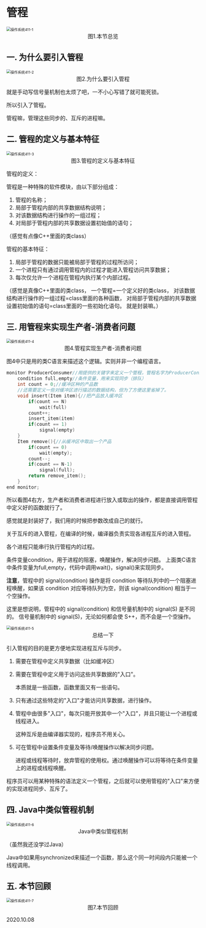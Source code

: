 # 管程

<img src="操作系统411-1.png" alt="操作系统411-1" style="zoom:67%;" />

<center>图1.本节总览</center>

## 一. 为什么要引入管程

<img src="操作系统411-2.png" alt="操作系统411-2" style="zoom:67%;" />

<center>图2.为什么要引入管程</center>

就是手动写信号量机制也太烦了吧，一不小心写错了就可能死锁。

所以引入了管程。

管程嘛，管理这些同步的、互斥的进程嘛。

## 二. 管程的定义与基本特征

<img src="操作系统411-3.png" alt="操作系统411-3" style="zoom:67%;" />

<center>图3.管程的定义与基本特征</center>

管程的定义：

管程是一种特殊的软件模块，由以下部分组成：

1. 管程的名称；
2. 局部于管程内部的共享数据结构说明；
3. 对该数据结构进行操作的一组过程；
4. 对局部于管程内部的共享数据设置初始值的语句；

（感觉有点像C++里面的类class）

管程的基本特征：

1. 局部于管程的数据只能被局部于管程的过程所访问；
2. 一个进程只有通过调用管程内的过程才能进入管程访问共享数据；
3. 每次仅允许一个进程在管程内执行某个内部过程。

（感觉是真像C++里面的类class，
一个管程=一个定义好的类class，
对该数据结构进行操作的一组过程=class里面的各种函数，
对局部于管程内部的共享数据设置初始值的语句=class里面的一些初始化语句。
就是封装嘛。）

## 三. 用管程来实现生产者-消费者问题

<img src="操作系统411-4.png" alt="操作系统411-4" style="zoom:67%;" />

<center>图4.管程实现生产者-消费者问题</center>

图4中只是用的类C语言来描述这个逻辑。实则并非一个编程语言。

~~~C
monitor ProducerConsumer//用提供的关键字来定义一个管程，管程名字为ProducerConsumer
    condition full,empty//条件变量，用来实现同步（排队）
    int count = 0;//缓冲区种的产品数
	//还需要定义一些对缓冲区进行描述的数据结构，但为了方便这里省掉了。
	void insert(Item item){//把产品放入缓冲区
        if(count == N)
            wait(full)
        count++;
        insert_item(item)
    	if(count == 1)
            signal(empty)
    }
	Item remove(){//从缓冲区中取出一个产品
        if(count == 0)
            wait(empty);
        count--;
        if(count == N-1)
            signal(full);
        return remove_item();
    }
end monitor;
~~~

所以看图4右方，生产者和消费者进程进行放入或取出的操作，都是直接调用管程中定义好的函数就行了。

感觉就是封装好了，我们用的时候把参数改成自己的就行。

关于互斥的进入管程，在编译的时候，编译器负责实现各进程互斥的进入管程。

各个进程只能串行执行管程内的过程。

条件变量condition，用于进程的阻塞，唤醒操作，解决同步问题。
上面类C语言中条件变量为full,empty，代码中调用wait()，signal()来实现同步。

**注意**，管程中的 signal(condition) 操作是将 condition 等待队列中的一个阻塞进程唤醒，如果该 condition 对应等待队列为空，则该 signal(condition) 相当于一个空操作。

这里是想说明，管程中的 signal(condition) 和信号量机制中的 signal(S) 是不同的。
信号量机制中的 signal(S)，无论如何都会使 S++，而不会是一个空操作。

<img src="操作系统411-5.png" alt="操作系统411-5" style="zoom:67%;" />

<center>总结一下</center>

引入管程的目的是更方便地实现进程互斥与同步。

1. 需要在管程中定义共享数据（比如缓冲区）

2. 需要在管程中定义用于访问这些共享数据的"入口"。

   本质就是一些函数，函数里面又有一些语句。

3. 只有通过这些特定的"入口"才能访问共享数据，进行操作。

4. 管程中由很多"入口"，每次只能开放其中一个"入口"，并且只能让一个进程或线程进入。

   这种互斥是由编译器实现的，程序员不用关心。

5. 可在管程中设置条件变量及等待/唤醒操作以解决同步问题。

   进程或线程等待时，放弃管程的使用权。通过唤醒操作可以将等待在条件变量上的进程或线程唤醒。

程序员可以用某种特殊的语法定义一个管程，之后就可以使用管程的"入口"来方便的实现进程同步、互斥了。

## 四. Java中类似管程机制

<img src="操作系统411-6.png" alt="操作系统411-6" style="zoom:67%;" />

<center>Java中类似管程机制</center>

（虽然我还没学过Java）

Java中如果用synchronized来描述一个函数，那么这个同一时间段内只能被一个线程调用。

## 五. 本节回顾

<img src="操作系统411-7.png" alt="操作系统411-7" style="zoom:67%;" />

<center>图7.本节回顾</center>

2020.10.08